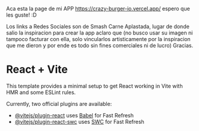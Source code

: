 Aca esta la page de mi APP https://crazy-burger-io.vercel.app/  espero que les guste! :D 

Los links a Redes Sociales son de Smash Carne Aplastada, lugar de donde salio la inspiracion para crear la app aclaro que (no busco usar su imagen ni tampoco facturar con ella, solo vincularlos artisticamente por la inspiracion que me dieron y por ende es todo sin fines comerciales ni de lucro)
Gracias. 

# React + Vite

This template provides a minimal setup to get React working in Vite with HMR and some ESLint rules.

Currently, two official plugins are available:

- [@vitejs/plugin-react](https://github.com/vitejs/vite-plugin-react/blob/main/packages/plugin-react/README.md) uses [Babel](https://babeljs.io/) for Fast Refresh
- [@vitejs/plugin-react-swc](https://github.com/vitejs/vite-plugin-react-swc) uses [SWC](https://swc.rs/) for Fast Refresh
